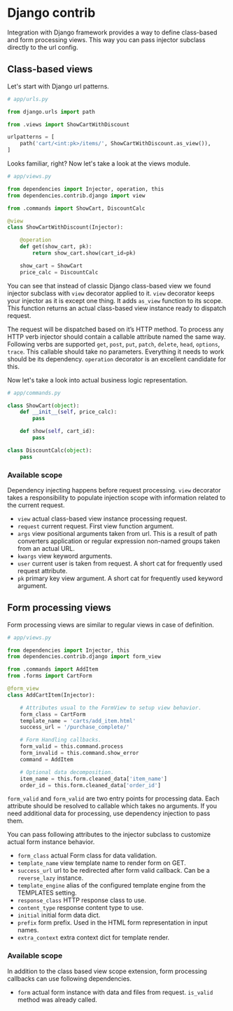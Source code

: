 # Django contrib

Integration with Django framework provides a way to define class-based
and form processing views. This way you can pass injector subclass
directly to the url config.

## Class-based views

Let's start with Django url patterns.

```python
# app/urls.py

from django.urls import path

from .views import ShowCartWithDiscount

urlpatterns = [
    path('cart/<int:pk>/items/', ShowCartWithDiscount.as_view()),
]
```

Looks familiar, right? Now let's take a look at the views module.

```python
# app/views.py

from dependencies import Injector, operation, this
from dependencies.contrib.django import view

from .commands import ShowCart, DiscountCalc

@view
class ShowCartWithDiscount(Injector):

    @operation
    def get(show_cart, pk):
        return show_cart.show(cart_id=pk)

    show_cart = ShowCart
    price_calc = DiscountCalc
```

You can see that instead of classic Django class-based view we found
injector subclass with `view` decorator applied to it. `view` decorator
keeps your injector as it is except one thing. It adds `as_view`
function to its scope. This function returns an actual class-based view
instance ready to dispatch request.

The request will be dispatched based on it’s HTTP method. To process any
HTTP verb injector should contain a callable attribute named the same
way. Following verbs are supported `get`, `post`, `put`, `patch`,
`delete`, `head`, `options`, `trace`. This callable should take no
parameters. Everything it needs to work should be its dependency.
`operation` decorator is an excellent candidate for this.

Now let's take a look into actual business logic representation.

```python
# app/commands.py

class ShowCart(object):
    def __init__(self, price_calc):
        pass

    def show(self, cart_id):
        pass

class DiscountCalc(object):
    pass
```

### Available scope

Dependency injecting happens before request processing. `view` decorator
takes a responsibility to populate injection scope with information
related to the current request.

* `view` actual class-based view instance processing request.
* `request` current request. First view function argument.
* `args` view positional arguments taken from url. This is a result of
  path converters application or regular expression non-named groups
  taken from an actual URL.
* `kwargs` view keyword arguments.
* `user` current user is taken from request. A short cat for
  frequently used request attribute.
* `pk` primary key view argument. A short cat for frequently used
  keyword argument.

## Form processing views

Form processing views are similar to regular views in case of
definition.

```python
# app/views.py

from dependencies import Injector, this
from dependencies.contrib.django import form_view

from .commands import AddItem
from .forms import CartForm

@form_view
class AddCartItem(Injector):

    # Attributes usual to the FormView to setup view behavior.
    form_class = CartForm
    template_name = 'carts/add_item.html'
    success_url = '/purchase_complete/'

    # Form Handling callbacks.
    form_valid = this.command.process
    form_invalid = this.command.show_error
    command = AddItem

    # Optional data decomposition.
    item_name = this.form.cleaned_data['item_name']
    order_id = this.form.cleaned_data['order_id']
```

`form_valid` and `form_valid` are two entry points for processing data.
Each attribute should be resolved to callable which takes no arguments.
If you need additional data for processing, use dependency injection to
pass them.

You can pass following attributes to the injector subclass to customize
actual form instance behavior.

* `form_class` actual Form class for data validation.
* `template_name` view template name to render form on GET.
* `success_url` url to be redirected after form valid callback. Can be
  a `reverse_lazy` instance.
* `template_engine` alias of the configured template engine from the
  TEMPLATES setting.
* `response_class` HTTP response class to use.
* `content_type` response content type to use.
* `initial` initial form data dict.
* `prefix` form prefix. Used in the HTML form representation in input
  names.
* `extra_context` extra context dict for template render.

### Available scope

In addition to the class based view scope extension, form processing
callbacks can use following dependencies.

* `form` actual form instance with data and files from
  request. `is_valid` method was already called.
